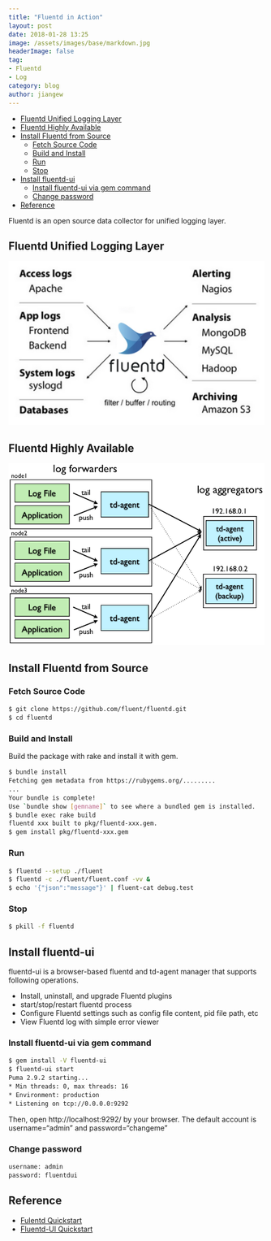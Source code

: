 ```yaml
---
title: "Fluentd in Action"
layout: post
date: 2018-01-28 13:25
image: /assets/images/base/markdown.jpg
headerImage: false
tag:
- Fluentd
- Log
category: blog
author: jiangew
---
```


<!-- TOC -->

- [Fluentd Unified Logging Layer](#fluentd-unified-logging-layer)
- [Fluentd Highly Available](#fluentd-highly-available)
- [Install Fluentd from Source](#install-fluentd-from-source)
    - [Fetch Source Code](#fetch-source-code)
    - [Build and Install](#build-and-install)
    - [Run](#run)
    - [Stop](#stop)
- [Install fluentd-ui](#install-fluentd-ui)
    - [Install fluentd-ui via gem command](#install-fluentd-ui-via-gem-command)
    - [Change password](#change-password)
- [Reference](#reference)

<!-- /TOC -->

Fluentd is an open source data collector for unified logging layer.

## Fluentd Unified Logging Layer
![](./assets/images/post/20180128/fluentd.jpg) <br />

## Fluentd Highly Available
![](./assets/images/post/20180128/fluentd-ha.png) <br />

## Install Fluentd from Source

### Fetch Source Code
```sh
$ git clone https://github.com/fluent/fluentd.git
$ cd fluentd
```

### Build and Install
Build the package with rake and install it with gem.
```sh
$ bundle install
Fetching gem metadata from https://rubygems.org/.........
...
Your bundle is complete!
Use `bundle show [gemname]` to see where a bundled gem is installed.
$ bundle exec rake build
fluentd xxx built to pkg/fluentd-xxx.gem.
$ gem install pkg/fluentd-xxx.gem
```

### Run
```sh
$ fluentd --setup ./fluent
$ fluentd -c ./fluent/fluent.conf -vv &
$ echo '{"json":"message"}' | fluent-cat debug.test
```

### Stop
```sh
$ pkill -f fluentd
```

## Install fluentd-ui
fluentd-ui is a browser-based fluentd and td-agent manager that supports following operations.
* Install, uninstall, and upgrade Fluentd plugins
* start/stop/restart fluentd process
* Configure Fluentd settings such as config file content, pid file path, etc
* View Fluentd log with simple error viewer

### Install fluentd-ui via gem command
```sh
$ gem install -V fluentd-ui
$ fluentd-ui start
Puma 2.9.2 starting...
* Min threads: 0, max threads: 16
* Environment: production
* Listening on tcp://0.0.0.0:9292
```
Then, open http://localhost:9292/ by your browser.
The default account is username=“admin” and password=“changeme”

### Change password
```sh
username: admin
password: fluentdui
```

## Reference
* [Fulentd Quickstart](https://docs.fluentd.org/v1.0/articles/quickstart)
* [Fluentd-UI Quickstart](https://docs.fluentd.org/v1.0/articles/fluentd-ui)
